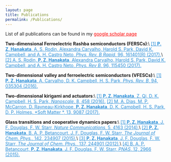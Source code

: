 ```yaml
---
layout: page
title: Publications
permalink: /Publications/
---
```


List of all publications can be found in my <a href="https://scholar.google.com/citations?user=52QtSLYAAAAJ&hl=en" style="color:red"> google scholar page  </a> 

**Two-dimensional Ferroelectric Rashba semiconductors (FERSCs)**:\\
<a href="https://journals.aps.org/prb/abstract/10.1103/PhysRevB.96.161401" style="color:#268cd7">[1] **P. Z. Hanakata**, A. S. Rodin, Alexandra Carvalho, Harold S. Park, David K. Campbell, and A. H. Castro Neto, *Phys. Rev. B Rapid*, 96, 161401(R)  (2017).</a>\\
<a href="https://journals.aps.org/prb/abstract/10.1103/PhysRevB.96.115450" style="color:#268cd7">[2] A. S. Rodin, **P. Z. Hanakata**, Alexandra Carvalho, Harold S. Park, David K. Campbell, and A. H. Castro Neto, *Phys. Rev B*, 96, 115450  (2017).</a>

**Two-dimensional valley and ferroelectric semiconductors (VFESCs)**:\\
<a href="https://journals.aps.org/prb/abstract/10.1103/PhysRevB.94.035304" style="color:#268cd7
">[1] **P. Z. Hanakata**, A. Carvalho, D. K. Campbell, H. S. Park, *Phys. Rev. B*, 94, 035304 (2016).</a>

**Two-dimensional kirigami and actuators**:\\
<a href="http://pubs.rsc.org/-/content/articlehtml/2016/nr/c5nr06431g" style="color:#268cd7
">[1] **P. Z. Hanakata**, Z. Qi, D. K. Campbell, H. S. Park, *Nanoscale*, 8, 458 (2016).</a>
<a href="http://pubs.rsc.org/-/content/articlelanding/2017/sm/c7sm01693j/unauth#!divAbstract" style="color:#268cd7
">[2]  M. A. Dias, M. P. McCarron, D. Rayneau-Kirkhope, **P. Z. Hanakata**, D. K. Campbell, H. S. Park, D. P. Holmes, *Soft Matter *, 13, 9087 (2017).</a>

**Glass transitions and cooperative dynamics papers**:\\
<a href="https://www.nature.com/articles/ncomms5163" style="color:#268cd7">[1] **P. Z. Hanakata**, J. F. Douglas, F. W. Starr, *Nature Communications*, 5, 4163 (2014).</a>\\
<a href="https://aip.scitation.org/doi/abs/10.1063/1.4922481" style="color:#268cd7">[2] **P. Z. Hanakata**, B. A. P. Betancourt, J. F. Douglas, F. W. Starr, *The Journal of Chem. Phys.*, 142, 234907 (2015).</a>\\
<a href="https://aip.scitation.org/doi/abs/10.1063/1.4772402" style="color:#268cd7">[3] **P. Z. Hanakata**, J. F. Douglas, F. W. Starr, *The Journal of Chem. Phys.*, 137, 244901 (2012).</a>\\
<a href="http://www.pnas.org/content/112/10/2966.short" style="color:#268cd7">[4] B. A. P. Betancourt, **P. Z. Hanakata**, J. F. Douglas, F. W. Starr, *PNAS*, 12, 2966 (2015).</a>



